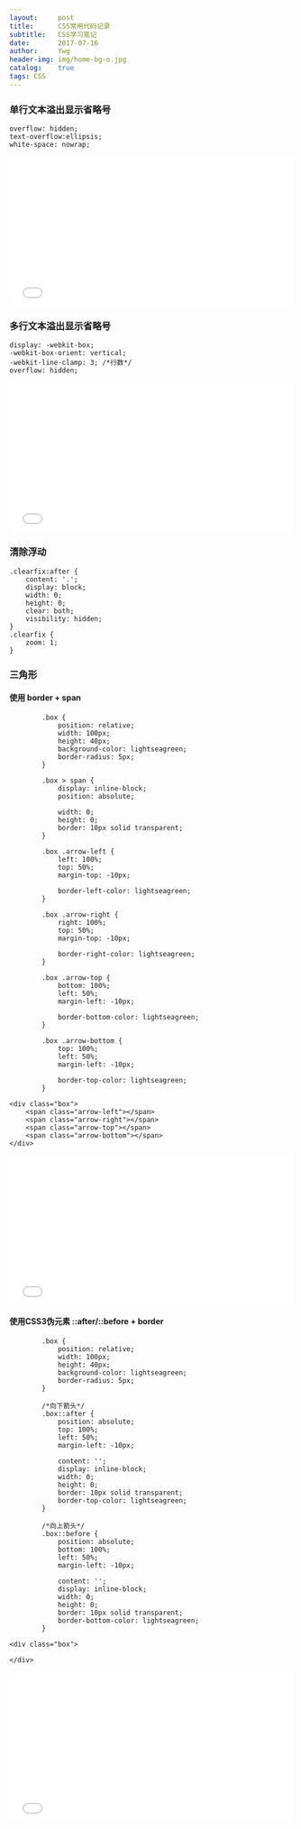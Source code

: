 ```yaml
---
layout:     post
title:      CSS常用代码记录
subtitle:   CSS学习笔记
date:       2017-07-16
author:     Ywg
header-img: img/home-bg-o.jpg
catalog:    true
tags: CSS
---
```


### 单行文本溢出显示省略号
```
overflow: hidden;
text-overflow:ellipsis;
white-space: nowrap;
```
<iframe height='265' scrolling='no' title='jwRMem' src='//codepen.io/ywg228/embed/jwRMem/?height=265&theme-id=0&default-tab=css,result&embed-version=2' frameborder='no' allowtransparency='true' allowfullscreen='true' style='width: 100%;'>See the Pen <a href='https://codepen.io/ywg228/pen/jwRMem/'>jwRMem</a> by Mr.Yang (<a href='https://codepen.io/ywg228'>@ywg228</a>) on <a href='https://codepen.io'>CodePen</a>.
</iframe>

### 多行文本溢出显示省略号
```
display: -webkit-box;
-webkit-box-orient: vertical;
-webkit-line-clamp: 3; /*行数*/
overflow: hidden;
```
<iframe height='265' scrolling='no' title='xreEQQ' src='//codepen.io/ywg228/embed/xreEQQ/?height=265&theme-id=0&default-tab=css,result&embed-version=2' frameborder='no' allowtransparency='true' allowfullscreen='true' style='width: 100%;'>See the Pen <a href='https://codepen.io/ywg228/pen/xreEQQ/'>xreEQQ</a> by Mr.Yang (<a href='https://codepen.io/ywg228'>@ywg228</a>) on <a href='https://codepen.io'>CodePen</a>.
</iframe>

### 清除浮动
```
.clearfix:after {
    content: '.';
    display: block;
    width: 0;
    height: 0;
    clear: both;
    visibility: hidden;
}
.clearfix {
    zoom: 1;
}
```

### 三角形
#### 使用 border + span
```
        .box {
            position: relative;
            width: 100px;
            height: 40px;
            background-color: lightseagreen;
            border-radius: 5px;
        }

        .box > span {
            display: inline-block;
            position: absolute;

            width: 0;
            height: 0;
            border: 10px solid transparent;
        }

        .box .arrow-left {
            left: 100%;
            top: 50%;
            margin-top: -10px;

            border-left-color: lightseagreen;
        }

        .box .arrow-right {
            right: 100%;
            top: 50%;
            margin-top: -10px;

            border-right-color: lightseagreen;
        }

        .box .arrow-top {
            bottom: 100%;
            left: 50%;
            margin-left: -10px;

            border-bottom-color: lightseagreen;
        }

        .box .arrow-bottom {
            top: 100%;
            left: 50%;
            margin-left: -10px;

            border-top-color: lightseagreen;
        }
```  
``` 
<div class="box">
    <span class="arrow-left"></span>
    <span class="arrow-right"></span>
    <span class="arrow-top"></span>
    <span class="arrow-bottom"></span>
</div>
``` 
<iframe height='265' scrolling='no' title='GELjPJ' src='//codepen.io/ywg228/embed/GELjPJ/?height=265&theme-id=0&default-tab=css,result&embed-version=2' frameborder='no' allowtransparency='true' allowfullscreen='true' style='width: 100%;'>See the Pen <a href='https://codepen.io/ywg228/pen/GELjPJ/'>GELjPJ</a> by Mr.Yang (<a href='https://codepen.io/ywg228'>@ywg228</a>) on <a href='https://codepen.io'>CodePen</a>.
</iframe>

#### 使用CSS3伪元素 ::after/::before + border
``` 
        .box {
            position: relative;
            width: 100px;
            height: 40px;
            background-color: lightseagreen;
            border-radius: 5px;
        }

        /*向下箭头*/
        .box::after {
            position: absolute;
            top: 100%;
            left: 50%;
            margin-left: -10px;

            content: '';
            display: inline-block;
            width: 0;
            height: 0;
            border: 10px solid transparent;
            border-top-color: lightseagreen;
        }

        /*向上箭头*/
        .box::before {
            position: absolute;
            bottom: 100%;
            left: 50%;
            margin-left: -10px;

            content: '';
            display: inline-block;
            width: 0;
            height: 0;
            border: 10px solid transparent;
            border-bottom-color: lightseagreen;
        }
```  
```  
<div class="box">

</div>
```  
<iframe height='265' scrolling='no' title='PjgGVZ' src='//codepen.io/ywg228/embed/PjgGVZ/?height=265&theme-id=0&default-tab=css,result&embed-version=2' frameborder='no' allowtransparency='true' allowfullscreen='true' style='width: 100%;'>See the Pen <a href='https://codepen.io/ywg228/pen/PjgGVZ/'>PjgGVZ</a> by Mr.Yang (<a href='https://codepen.io/ywg228'>@ywg228</a>) on <a href='https://codepen.io'>CodePen</a>.
</iframe>
